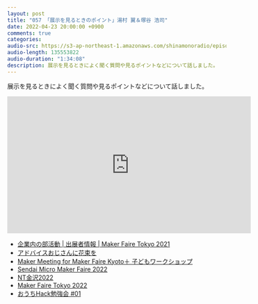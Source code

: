 ```yaml
---
layout: post
title: "057 「展示を見るときのポイント」湯村 翼＆塚谷 浩司"
date: 2022-04-23 20:00:00 +0900
comments: true
categories:
audio-src: https://s3-ap-northeast-1.amazonaws.com/shinamonoradio/episodes/057.mp3
audio-length: 135553822
audio-duration: "1:34:08"
description: 展示を見るときによく聞く質問や見るポイントなどについて話しました。
---
```

展示を見るときによく聞く質問や見るポイントなどについて話しました。

<iframe width="560" height="315" src="https://www.youtube.com/embed/IzgaEPCovTU" frameborder="0" allowfullscreen></iframe>

- [企業内の部活動 | 出展者情報 | Maker Faire Tokyo 2021](https://makezine.jp/event/makercat-mft2021/36_company/)
- [アドバイスおじさんに花束を](https://lady-joker.hatenadiary.jp/entry/2020/01/23/095929)
- [Maker Meeting for Maker Faire Kyoto＋ 子どもワークショップ](https://makezine.jp/event/makerfaire/mfk2022/)
- [Sendai Micro Maker Faire 2022](https://makezine.jp/event/makerfaire/smmf2022/)
- [NT金沢2022](https://wiki.nicotech.jp/nico_tech/index.php?NT%E9%87%91%E6%B2%A22022)
- [Maker Faire Tokyo 2022](https://makezine.jp/event/mft2022/)
- [おうちHack勉強会 #01](https://ouchi-hack.connpass.com/event/243780/)
